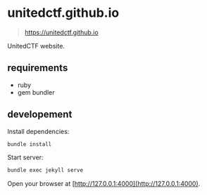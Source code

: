 # unitedctf.github.io

> https://unitedctf.github.io

UnitedCTF website.


## requirements

- ruby
- gem bundler

## developement

Install dependencies:

```bash
bundle install
```

Start server:

```bash
bundle exec jekyll serve
```

Open your browser at [http://127.0.0.1:4000](http://127.0.0.1:4000).
